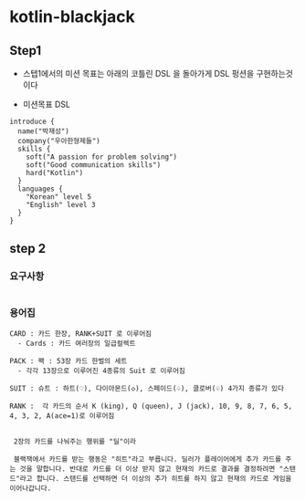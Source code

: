 # kotlin-blackjack

## Step1

- 스텝1에서의 미션 목표는 아래의 코틀린 DSL 을 돌아가게 DSL 펑션을 구현하는것이다

- 미션목표 DSL

```text
introduce {
  name("박재성")
  company("우아한형제들")
  skills {
    soft("A passion for problem solving")
    soft("Good communication skills")
    hard("Kotlin")
  }
  languages {
    "Korean" level 5
    "English" level 3
  }
}
```


## step 2 

### 요구사항
```text

```
### 용어집
```text
CARD : 카드 한장, RANK+SUIT 로 이루어짐
  - Cards : 카드 여러장의 일급컬렉트

PACK : 팩 : 53장 카드 한벌의 세트
  - 각각 13장으로 이루어진 4종류의 Suit 로 이루어짐
  
SUIT : 슈트 : 하트(♡), 다이아몬드(◇), 스페이드(♤), 클로버(♧) 4가지 종류가 있다

RANK :  각 카드의 순서 K (king), Q (queen), J (jack), 10, 9, 8, 7, 6, 5, 4, 3, 2, A(ace=1)로 이루어짐


 2장의 카드를 나눠주는 행위를 "딜"이라
 
 블랙잭에서 카드를 받는 행동은 "히트"라고 부릅니다. 딜러가 플레이어에게 추가 카드를 주는 것을 말합니다. 반대로 카드를 더 이상 받지 않고 현재의 카드로 결과를 결정하려면 "스탠드"라고 합니다. 스탠드를 선택하면 더 이상의 추가 히트를 하지 않고 현재의 카드로 게임을 이어나갑니다.
```

